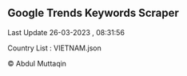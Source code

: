 

## Google Trends Keywords Scraper 
 
Last Update 26-03-2023 , 08:31:56

Country List :
VIETNAM.json



© Abdul Muttaqin 
